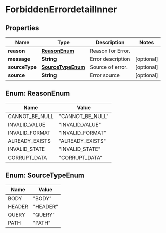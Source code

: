 

# ForbiddenErrordetailInner


## Properties

| Name | Type | Description | Notes |
|------------ | ------------- | ------------- | -------------|
|**reason** | [**ReasonEnum**](#ReasonEnum) | Reason for Error. |  |
|**message** | **String** | Error description |  [optional] |
|**sourceType** | [**SourceTypeEnum**](#SourceTypeEnum) | Source of error. |  [optional] |
|**source** | **String** | Error source |  [optional] |



## Enum: ReasonEnum

| Name | Value |
|---- | -----|
| CANNOT_BE_NULL | &quot;CANNOT_BE_NULL&quot; |
| INVALID_VALUE | &quot;INVALID_VALUE&quot; |
| INVALID_FORMAT | &quot;INVALID_FORMAT&quot; |
| ALREADY_EXISTS | &quot;ALREADY_EXISTS&quot; |
| INVALID_STATE | &quot;INVALID_STATE&quot; |
| CORRUPT_DATA | &quot;CORRUPT_DATA&quot; |



## Enum: SourceTypeEnum

| Name | Value |
|---- | -----|
| BODY | &quot;BODY&quot; |
| HEADER | &quot;HEADER&quot; |
| QUERY | &quot;QUERY&quot; |
| PATH | &quot;PATH&quot; |



